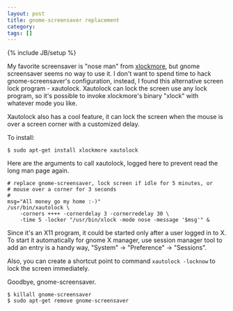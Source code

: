 ```yaml
---
layout: post
title: gnome-screensaver replacement
category:
tags: []
---
```

{% include JB/setup %}

My favorite screensaver is "nose man" from
[xlockmore](http://www.tux.org/~bagleyd/xlockmore.html), but gnome screensaver
seems no way to use it.  I don't want to spend time to hack gnome-screensaver's
configuration, instead, I found this alternative screen lock program -
xautolock.  Xautolock can lock the screen use any lock program, so it's
possible to invoke xlockmore's binary "xlock" with whatever mode you like.

Xautolock also has a cool feature, it can lock the screen when the
mouse is over a screen corner with a customized delay.

To install:

    $ sudo apt-get install xlockmore xautolock

Here are the arguments to call xautolock, logged here to prevent read
the long man page again.

    # replace gnome-screensaver, lock screen if idle for 5 minutes, or
    # mouse over a corner for 3 seconds
    #
    msg="All money go my home :-)"
    /usr/bin/xautolock \
        -corners ++++ -cornerdelay 3 -cornerredelay 30 \
        -time 5 -locker "/usr/bin/xlock -mode nose -message '$msg'" &

Since it's an X11 program, it could be started only after a user logged in
to X.  To start it automatically for gnome X manager, use session manager
tool to add an entry is a handy way, "System" -&gt; "Preference" -&gt;
"Sessions".

Also, you can create a shortcut point to command `xautolock -locknow` to lock
the screen immediately.

Goodbye, gnome-screensaver.

    $ killall gnome-screensaver
    $ sudo apt-get remove gnome-screensaver
